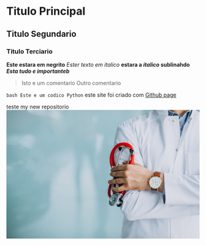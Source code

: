 # Titulo Principal
## Titulo Segundario
### Titulo Terciario

**Este estara em negrito**
*Ester texto em italico*
**estara a *italico* sublinahdo**
***Esta tudo e importanteb***
>Isto e um comentario
>Outro comentario

`bash Este e um codico Python`
este site foi criado com [Github page](https://github.com/RafaelKitoco)

teste my new repositorio
![Uploading young-handsome-physician-medical-robe-with-stethoscope.jpg…](assets/young-handsome-physician-medical-robe-with-stethoscope.jpg)
